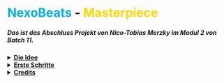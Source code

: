 # <font color="kingblue">NexoBeats</font> - <font color="Gold">Masterpiece</font>
##### Das ist das Abschluss Projekt von Nico-Tobias Merzky im Modul 2 von Batch 11.

<details>
<summary><b><ins> Die Idee </ins></b></summary>

<table>

- Wie komme ich auf eine schlüssige <font color="limegreen">**Idee**</font>?
  - <font color="orange">Social Media
  - Spiele
  - Videos
  - Musik
  - Filme
  - Serien 
  </font>

_<font color="grey">Es gibt eine Menge Möglichkeiten eine Idee zu finden und sich daran zu orientieren.</font>_

</table>

</details>


<details>
<summary><b><ins> Erste Schritte </ins></b></summary>

<blockquote>

##### Wie gehe ich nun vor? 
Nun wenn ich eine <ins>**Idee**</ins> habe, was ich erstellen möchte, habe ich schon mal einige schritte, was ich zu erstellen habe.

---

<details>
<summary><b><span style="color: #32cd32;"><ins> Pokemon be like game </ins></span></b></summary>

<blockquote>

- Main
- Pokémon Class
  - Pikachu
  - Raichu
  - Pichu
  - Hundemon
  - Glurak
  - Glumanda
- Attacken Class
  - Glut
  - Aquaknarre
  - Blitzschlag
  - Flammenwurf
  - Hyperstrahl
  - Tackle
  - Kratzer
  - Silberblick
  - Ruckzuckhieb
- Item Class
  - Trank
  - Pokéball
  - Fahrrad
  - Item Radar
  - Superball
  - Hyperball
  - Netzball
  - Meisterball
  - Sonderbonbon
  - Nestball
  - Dunkelball
  - Lichtball
  - Heilball
- City Class
  - Stadt 1
  - Stadt 2
  - Stadt 3
  - Stadt 4
- NPC's Class
  - Gegner
  - Freunde
  - Rivalen
  - Arena Leiter

</blockquote>

</details>

---

<details>
<summary><b><span style="color: #cd5c5c; "> Social Media App </span></b></summary>

<blockquote>

- Main
- Accounts Class
  - Owner Account
  - Admin Account
  - Mod Account
  - VIP Account
  - Normal Account
- Games Class
  - League of Legends
  - Roblox
  - Minecraft
  - Diablo
  - Star Trek
  - Star Wars
  - Valorant
  - COD
  - GTA
  - Fallguys
  - Amongus
- Photos Class
  - Normales Foto
  - Photo Stack
- Videos Class
  - Normal Video
  - Long Video
  - GIF
- Chats Class
  - Freunde
  - Support
  - Kommentare
- Friends Class
  - Bester Freund
  - Freund

</blockquote>

</details>

---

<font color="#32cd32"><ins>$</ins></font> - <font color="#32cd32"><ins>Meine Auswahl</ins></font>
####
<font color="#cd5c5c">~~$~~</font> - <font color="#cd5c5c">Die Andere wahl</font> 

###### _Nun weiß ich anhand meiner Idee, was ich erstellen will und wie ich es erstellen will._

</blockquote>

</details>


<details>
<summary><b><u> Credits </u></b></summary>

<blockquote>

<details>
<summary><b> Contributors </b></summary>

<blockquote>
<b><u>Mitwirkende</u></b>

- Gordon Lucas
- Christian Wietzke

</blockquote>

</details>

---

<details>
<summary><b> Main Worker </b></summary>

<blockquote>

<b><u>Hauptarbeiter</u></b>
- Nico-Tobias Merzky

</blockquote>

</details>

</blockquote>

</details>